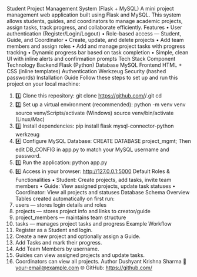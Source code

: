 Student Project Management System (Flask + MySQL)
A mini project management web application built using Flask and MySQL. This system allows students, guides, and coordinators to manage academic projects, assign tasks, track progress, and collaborate efficiently.
Features
• User authentication (Register/Login/Logout)
• Role-based access — Student, Guide, and Coordinator
• Create, update, and delete projects
• Add team members and assign roles
• Add and manage project tasks with progress tracking
• Dynamic progress bar based on task completion
• Simple, clean UI with inline alerts and confirmation prompts
Tech Stack
Component	Technology
Backend	Flask (Python)
Database	MySQL
Frontend	HTML + CSS (inline templates)
Authentication	Werkzeug Security (hashed passwords)
Installation Guide
Follow these steps to set up and run this project on your local machine:
1.	1️⃣ Clone this repository:
git clone https://github.com/<your-username>/<your-repo-name>.git
cd <your-repo-name>
2.	2️⃣ Set up a virtual environment (recommended):
python -m venv venv
source venv/Scripts/activate (Windows)
source venv/bin/activate (Linux/Mac)
3.	3️⃣ Install dependencies:
pip install flask mysql-connector-python werkzeug
4.	4️⃣ Configure MySQL Database:
CREATE DATABASE project_mgmt;
Then edit DB_CONFIG in app.py to match your MySQL username and password.
5.	5️⃣ Run the application:
python app.py
6.	6️⃣ Access in your browser:
http://127.0.0.1:5000
Default Roles & Functionalities
• Student: Create projects, add tasks, invite team members
• Guide: View assigned projects, update task statuses
• Coordinator: View all projects and statuses
Database Schema Overview
Tables created automatically on first run:
1. users — stores login details and roles
2. projects — stores project info and links to creator/guide
3. project_members — maintains team structure
4. tasks — manages project tasks and progress
Example Workflow
1. Register as a Student and login.
2. Create a new project and optionally assign a Guide.
3. Add Tasks and mark their progress.
4. Add Team Members by username.
5. Guides can view assigned projects and update tasks.
6. Coordinators can view all projects.
Author
Dushyant Krishna Sharma
📧 your-email@example.com
🌐 GitHub: https://github.com/<your-username>
